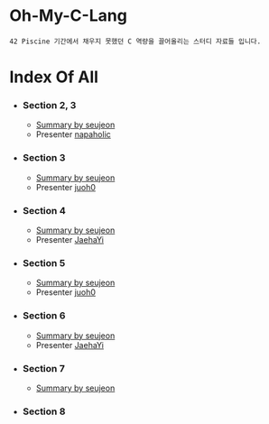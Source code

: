 # Oh-My-C-Lang
	42 Piscine 기간에서 채우지 못했던 C 역량을 끌어올리는 스터디 자료들 입니다.
# Index Of All

- ### Section 2, 3
	- [Summary by seujeon](https://err0rcode7.github.io/42starter/2020/11/13/oh_my_c_lang_1.html)
	- Presenter [napaholic](https://github.com/napaholic)
- ### Section 3
	- [Summary by seujeon](https://err0rcode7.github.io/42starter/2020/11/16/oh_my_c_lang_2.html)
	- Presenter [juoh0](https://github.com/juoh0)
- ### Section 4
	- [Summary by seujeon](https://err0rcode7.github.io/42starter/2020/11/19/oh_my_c_lang_3.html)
	- Presenter [JaehaYi](https://github.com/idjaeha)
- ### Section 5
	- [Summary by seujeon](https://err0rcode7.github.io/42starter/2020/11/13/oh_my_c_lang_4.html)
	- Presenter [juoh0](https://github.com/juoh0)
- ### Section 6
	- [Summary by seujeon](https://err0rcode7.github.io/42starter/2020/11/13/oh_my_c_lang_5.html)
	- Presenter [JaehaYi](https://github.com/idjaeha)
- ### Section 7
	- [Summary by seujeon](https://err0rcode7.github.io/42starter/2020/11/13/oh_my_c_lang_6.html)
- ### Section 8
